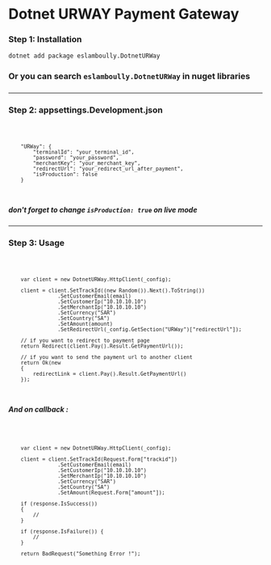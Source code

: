 # Dotnet URWAY Payment Gateway

<h3>Step 1: Installation</h3>

<code>dotnet add package eslamboully.DotnetURWay</code>

<h3>Or you can search <code>eslamboully.DotnetURWay</code> in nuget libraries<h3>

<hr/>

<h3>Step 2: appsettings.Development.json</h3>

<code>

        "URWay": {
            "terminalId": "your_terminal_id",
            "password": "your_password",
            "merchantKey": "your_merchant_key",
            "redirectUrl": "your_redirect_url_after_payment",
            "isProduction": false
        }
</code>

<h5>don't forget to change <code>isProduction: true</code> on live mode</h5>
<hr>
<h3>Step 3: Usage</h3>

<code>

        var client = new DotnetURWay.HttpClient(_config);

        client = client.SetTrackId((new Random()).Next().ToString())
                    .SetCustomerEmail(email)
                    .SetCustomerIp("10.10.10.10")
                    .SetMerchantIp("10.10.10.10")
                    .SetCurrency("SAR")
                    .SetCountry("SA")
                    .SetAmount(amount)
                    .SetRedirectUrl(_config.GetSection("URWay")["redirectUrl"]);

        // if you want to redirect to payment page
        return Redirect(client.Pay().Result.GetPaymentUrl());

        // if you want to send the payment url to another client
        return Ok(new
        {
            redirectLink = client.Pay().Result.GetPaymentUrl()
        });
</code>

<h5>And on callback :</h5>

<code>

        var client = new DotnetURWay.HttpClient(_config);

        client = client.SetTrackId(Request.Form["trackid"])
                    .SetCustomerEmail(email)
                    .SetCustomerIp("10.10.10.10")
                    .SetMerchantIp("10.10.10.10")
                    .SetCurrency("SAR")
                    .SetCountry("SA")
                    .SetAmount(Request.Form["amount"]);

        if (response.IsSuccess())
        {
            //
        }

        if (response.IsFailure()) {
            //
        }

        return BadRequest("Something Error !");
</code>